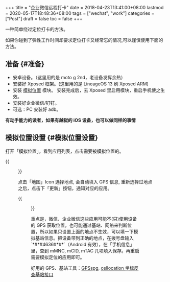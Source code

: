 +++
title = "企业微信远程打卡"
date = 2018-04-23T13:41:00+08:00
lastmod = 2020-05-17T18:48:36+08:00
tags = ["wechat", "work"]
categories = ["Post"]
draft = false
toc = false
+++

一种简单绕过定位打卡的方法。

<!--more-->

如果你碰到了弹性工作时间却要求定位打卡又经常忘的情况,可以谨慎使用下面的方法。


## 准备 {#准备}

-   安卓设备。（这里用的是 moto g 2nd，老设备发挥余热）
-   安装好 Xposed 框架。(这里用的是 LineageOS 13 刷 Xposed ARM)
-   安装 [模拟位置](https://www.coolapk.com/apk/com.rong.xposed.fakelocation) 模块。 安装完成后，去 Xposed 里启用模块，重启手机使之生效。
-   安装好企业微信/钉钉。
-   可选：PC 安装好 adb。

**有动手能力的读者，如果有越狱的 iOS 设备，也可以做同样的事情**


## 模拟位置设置 {#模拟位置设置}

打开「模拟位置」，看到应用列表，点击需要被模拟位置的。

{{<figure src="wechat-punch/fakelocation-list.png">}}

点击「地图」Icon 选择地点, 会自动填入 GPS 信息, 重新选择过地点之后，点击下「更新」按钮，通知对应的应用。

{{<figure src="wechat-punch/fakelocation-setting-app.png">}}

重点是，微信、企业微信这些应用可能不(只)使用设备的 GPS 获取位置，也可能通过基站、网络来判断位置，所以如果只设置上面的地点不生效，可以填一下模拟基站信息。把设备带到正确的地点，在拨号盘输入 \`\*#\*#4636#\*#\*\`（Android 有效），在「手机信息」里，查到 mMNC, mCID, mTAC 几项填入保存。再重启需要模拟定位的应用即可。

好用的 GPS、基站工具：[GPSspg](http://www.gpsspg.com/), [cellocation 坐标反查基站接口](http://www.cellocation.com/)